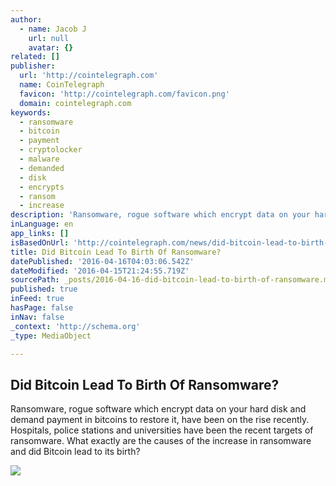 ```yaml
---
author:
  - name: Jacob J
    url: null
    avatar: {}
related: []
publisher:
  url: 'http://cointelegraph.com'
  name: CoinTelegraph
  favicon: 'http://cointelegraph.com/favicon.png'
  domain: cointelegraph.com
keywords:
  - ransomware
  - bitcoin
  - payment
  - cryptolocker
  - malware
  - demanded
  - disk
  - encrypts
  - ransom
  - increase
description: 'Ransomware, rogue software which encrypt data on your hard disk and demand payment in bitcoins to restore it, have been on the rise recently. Hospitals, police stations and universities have been the recent targets of ransomware. What exactly are the causes of the increase in ransomware and did Bitcoin lead to its birth?'
inLanguage: en
app_links: []
isBasedOnUrl: 'http://cointelegraph.com/news/did-bitcoin-lead-to-birth-of-ransomware'
title: Did Bitcoin Lead To Birth Of Ransomware?
datePublished: '2016-04-16T04:03:06.542Z'
dateModified: '2016-04-15T21:24:55.719Z'
sourcePath: _posts/2016-04-16-did-bitcoin-lead-to-birth-of-ransomware.md
published: true
inFeed: true
hasPage: false
inNav: false
_context: 'http://schema.org'
_type: MediaObject

---
```

<article style=""><h1>Did Bitcoin Lead To Birth Of Ransomware?</h1><p>Ransomware, rogue software which encrypt data on your hard disk and demand payment in bitcoins to restore it, have been on the rise recently. Hospitals, police stations and universities have been the recent targets of ransomware. What exactly are the causes of the increase in ransomware and did Bitcoin lead to its birth?</p><img src="http://cointelegraph.com/images/725_aHR0cDovL2NvaW50ZWxlZ3JhcGguY29tL3N0b3JhZ2UvdXBsb2Fkcy92aWV3LzQ2NjIwYjMxM2ExYjFhOTYzYmYwNTM4NDJkYzczNmQxLmpwZw==.jpg" /></article>